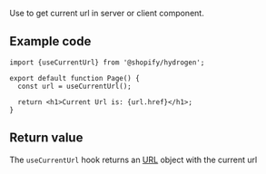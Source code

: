 <!-- This file is generated from source code in the Shopify/hydrogen repo. Edit the files in /packages/hydrogen/src/foundation/useCurrentUrl and run 'yarn generate-docs' at the root of this repo. For more information, refer to https://github.com/Shopify/shopify-dev/blob/main/content/internal/operations/hydrogen-reference-docs.md. -->

Use to get current url in server or client component.

## Example code

```tsx
import {useCurrentUrl} from '@shopify/hydrogen';

export default function Page() {
  const url = useCurrentUrl();

  return <h1>Current Url is: {url.href}</h1>;
}
```

## Return value

The `useCurrentUrl` hook returns an [URL](https://developer.mozilla.org/en-US/docs/Web/API/URL) object with the current url
